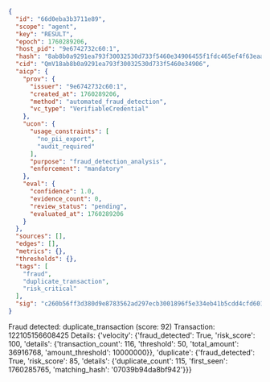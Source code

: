 ```json
{
  "id": "66d0eba3b3711e89",
  "scope": "agent",
  "key": "RESULT",
  "epoch": 1760289206,
  "host_pid": "9e6742732c60:1",
  "hash": "8ab8b0a9291ea793f30032530d733f5460e34906455f1fdc465ef4f63eaae61a",
  "cid": "QmV18ab8b0a9291ea793f30032530d733f5460e34906",
  "aicp": {
    "prov": {
      "issuer": "9e6742732c60:1",
      "created_at": 1760289206,
      "method": "automated_fraud_detection",
      "vc_type": "VerifiableCredential"
    },
    "ucon": {
      "usage_constraints": [
        "no_pii_export",
        "audit_required"
      ],
      "purpose": "fraud_detection_analysis",
      "enforcement": "mandatory"
    },
    "eval": {
      "confidence": 1.0,
      "evidence_count": 0,
      "review_status": "pending",
      "evaluated_at": 1760289206
    }
  },
  "sources": [],
  "edges": [],
  "metrics": {},
  "thresholds": {},
  "tags": [
    "fraud",
    "duplicate_transaction",
    "risk_critical"
  ],
  "sig": "c260b56ff3d380d9e8783562ad297ecb3001896f5e334eb41b5cdd4cfd601461"
}
```

Fraud detected: duplicate_transaction (score: 92)
Transaction: 122105156608425
Details: {'velocity': {'fraud_detected': True, 'risk_score': 100, 'details': {'transaction_count': 116, 'threshold': 50, 'total_amount': 36916768, 'amount_threshold': 10000000}}, 'duplicate': {'fraud_detected': True, 'risk_score': 85, 'details': {'duplicate_count': 115, 'first_seen': 1760285765, 'matching_hash': '07039b94da8bf942'}}}